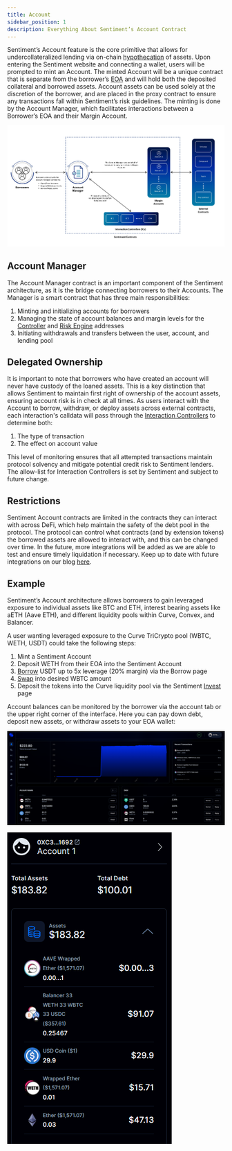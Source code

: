 ```yaml
---
title: Account
sidebar_position: 1
description: Everything About Sentiment’s Account Contract
---
```


Sentiment’s Account feature is the core primitive that allows for undercollateralized lending via
on-chain [hypothecation](https://github.com) of assets. Upon entering the Sentiment website and connecting a
wallet, users will be prompted to mint an Account. The minted Account will be a unique contract
that is separate from the borrower’s [EOA](https://github.com) and will hold both the deposited collateral and
borrowed assets. Account assets can be used solely at the discretion of the borrower, and are
placed in the proxy contract to ensure any transactions fall within Sentiment’s risk guidelines.
The minting is done by the Account Manager, which facilitates interactions between a
Borrower’s EOA and their Margin Account.

![](../images/image3.jpg)

## Account Manager

The Account Manager contract is an important component of the Sentiment architecture, as it is
the bridge connecting borrowers to their Accounts. The Manager is a smart contract that has
three main responsibilities:

1. Minting and initializing accounts for borrowers
2. Managing the state of account balances and margin levels for the [Controller](https://github.com) and [Risk Engine](https://github.com) addresses
3. Initiating withdrawals and transfers between the user, account, and lending pool

## Delegated Ownership

It is important to note that borrowers who have created an account will never have custody of
the loaned assets. This is a key distinction that allows Sentiment to maintain first right of
ownership of the account assets, ensuring account risk is in check at all times. As users interact
with the Account to borrow, withdraw, or deploy assets across external contracts, each
interaction's calldata will pass through the [Interaction Controllers](https://github.com) to determine both:

1. The type of transaction
2. The effect on account value

This level of monitoring ensures that all attempted transactions maintain protocol solvency and
mitigate potential credit risk to Sentiment lenders. The allow-list for Interaction Controllers is set
by Sentiment and subject to future change.

## Restrictions

Sentiment Account contracts are limited in the contracts they can interact with across DeFi,
which help maintain the safety of the debt pool in the protocol. The protocol can control what
contracts (and by extension tokens) the borrowed assets are allowed to interact with, and this
can be changed over time. In the future, more integrations will be added as we are able to test
and ensure timely liquidation if necessary. Keep up to date with future integrations on our blog
[here](https://github.com).

## Example

Sentiment’s Account architecture allows borrowers to gain leveraged exposure to individual
assets like BTC and ETH, interest bearing assets like aETH (Aave ETH), and different liquidity
pools within Curve, Convex, and Balancer.

A user wanting leveraged exposure to the Curve TriCrypto pool (WBTC, WETH, USDT) could
take the following steps:

1. Mint a Sentiment Account
2. Deposit WETH from their EOA into the Sentiment Account
3. [Borrow](https://github.com) USDT up to 5x leverage (20% margin) via the Borrow page
4. [Swap](https://github.com) into desired WBTC amount
5. Deposit the tokens into the Curve liquidity pool via the Sentiment [Invest](https://github.com) page

Account balances can be monitored by the borrower via the account tab or the upper right
corner of the interface. Here you can pay down debt, deposit new assets, or withdraw assets to
your EOA wallet:

![](../images/screenshot_3.png)

![](../images/screenshot_4.png)
